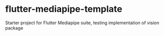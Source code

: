 # flutter-mediapipe-template
Starter project for Flutter Mediapipe suite, testing implementation of vision package
